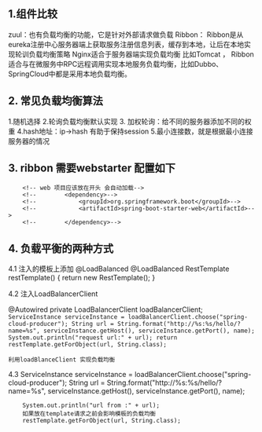 ## 1.组件比较
zuul：也有负载均衡的功能，它是针对外部请求做负载
Ribbon： Ribbon是从eureka注册中心服务器端上获取服务注册信息列表，缓存到本地，让后在本地实现轮训负载均衡策略
Nginx适合于服务器端实现负载均衡 比如Tomcat ，
Ribbon适合与在微服务中RPC远程调用实现本地服务负载均衡，比如Dubbo、SpringCloud中都是采用本地负载均衡。

## 2. 常见负载均衡算法
1.随机选择
2.轮询负载均衡默认实现
3. 加权轮询：给不同的服务器添加不同的权重
4.hash地址：ip->hash 有助于保持session
5.最小连接数，就是根据最小连接服务器的情况
## 3. ribbon 需要webstarter 配置如下
        <!-- web 项目应该放在开头 会自动加载-->
        <!--        <dependency>-->
        <!--            <groupId>org.springframework.boot</groupId>-->
        <!--            <artifactId>spring-boot-starter-web</artifactId>-->
        <!--        </dependency>-->
        
 ## 4. 负载平衡的两种方式
 4.1 注入的模板上添加 @LoadBalanced
 @LoadBalanced
     RestTemplate restTemplate() {
         return new RestTemplate();
     }
     
 4.2 注入LoadBalancerClient
 
 @Autowired
     private LoadBalancerClient loadBalancerClient;
    ```
    ServiceInstance serviceInstance = loadBalancerClient.choose("spring-cloud-producer");
                String url = String.format("http://%s:%s/hello/?name=%s", serviceInstance.getHost(), serviceInstance.getPort(), name);
                System.out.println("request url:" + url);
                return restTemplate.getForObject(url, String.class);
    ```
    
    利用loadBlanceClient 实现负载均衡
    
4.3 
  ServiceInstance serviceInstance = loadBalancerClient.choose("spring-cloud-producer");
         String url = String.format("http://%s:%s/hello/?name=%s", serviceInstance.getHost(), serviceInstance.getPort(), name);
 
        System.out.println("url from :" + url);
        如果放在template请求之前会影响模板的负载均衡
        restTemplate.getForObject(url, String.class);
     